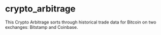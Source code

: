 # crypto_arbitrage
This Crypto Arbitrage sorts through historical trade data for Bitcoin on two exchanges: Bitstamp and Coinbase.
